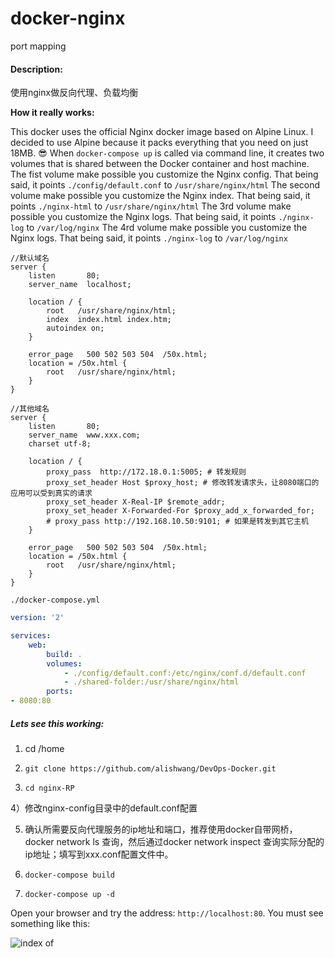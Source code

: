 # docker-nginx

port mapping

#### Description:

使用nginx做反向代理、负载均衡

**How it really works:**

This docker uses the official Nginx docker image based on Alpine Linux. I decided to use Alpine because it packs everything that you need on just 18MB. :sunglasses:
When `docker-compose up` is called via command line, it creates two volumes that is shared between the Docker container and host machine. 
The fist volume make possible you customize the Nginx config. That being said, it points `./config/default.conf` to `/usr/share/nginx/html` 
The second volume make possible you customize the Nginx index. That being said, it points `./nginx-html` to `/usr/share/nginx/html` 
The 3rd volume make possible you customize the Nginx logs. That being said, it points `./nginx-log` to `/var/log/nginx` 
The 4rd volume make possible you customize the Nginx logs. That being said, it points `./nginx-log` to `/var/log/nginx` 


```nginx
//默认域名
server {
    listen       80;
    server_name  localhost;

    location / {
        root   /usr/share/nginx/html;
        index  index.html index.htm;
        autoindex on;
    }

    error_page   500 502 503 504  /50x.html;
    location = /50x.html {
        root   /usr/share/nginx/html;
    }
}

//其他域名
server {
    listen       80;
    server_name  www.xxx.com;
    charset utf-8;

    location / {
        proxy_pass  http://172.18.0.1:5005; # 转发规则
        proxy_set_header Host $proxy_host; # 修改转发请求头，让8080端口的应用可以受到真实的请求
        proxy_set_header X-Real-IP $remote_addr;
        proxy_set_header X-Forwarded-For $proxy_add_x_forwarded_for;
        # proxy_pass http://192.168.10.50:9101; # 如果是转发到其它主机
    }

    error_page   500 502 503 504  /50x.html;
    location = /50x.html {
        root   /usr/share/nginx/html;
    }
}
```

`./docker-compose.yml`

```yaml
version: '2'

services:
    web:
        build: .
        volumes:
            - ./config/default.conf:/etc/nginx/conf.d/default.conf
            - ./shared-folder:/usr/share/nginx/html
        ports:
- 8080:80
```

##### Lets see this working:

1) cd /home

2) `git clone https://github.com/alishwang/DevOps-Docker.git`

3) `cd nginx-RP`

4）修改nginx-config目录中的default.conf配置

5) 确认所需要反向代理服务的ip地址和端口，推荐使用docker自带网桥，docker network ls 查询，然后通过docker network inspect <name> 查询实际分配的ip地址；填写到xxx.conf配置文件中。 

2) `docker-compose build`

3) `docker-compose up -d`

Open your browser and try the address: `http://localhost:80`. You must see something like this:

![index of](config/img.png)

